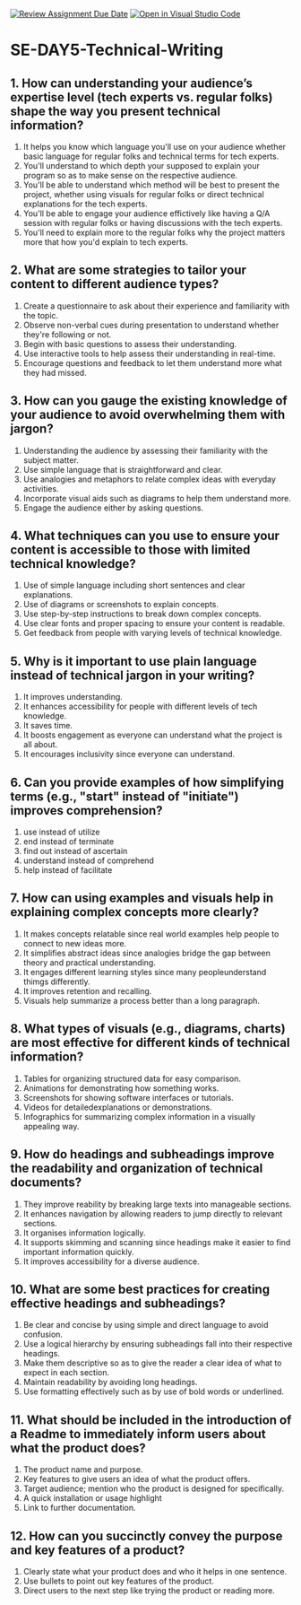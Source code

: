 [![Review Assignment Due Date](https://classroom.github.com/assets/deadline-readme-button-22041afd0340ce965d47ae6ef1cefeee28c7c493a6346c4f15d667ab976d596c.svg)](https://classroom.github.com/a/zsAR-pyY)
[![Open in Visual Studio Code](https://classroom.github.com/assets/open-in-vscode-2e0aaae1b6195c2367325f4f02e2d04e9abb55f0b24a779b69b11b9e10269abc.svg)](https://classroom.github.com/online_ide?assignment_repo_id=18485375&assignment_repo_type=AssignmentRepo)
# SE-DAY5-Technical-Writing
## 1. How can understanding your audience’s expertise level (tech experts vs. regular folks) shape the way you present technical information? 
1. It helps you know which language you'll use on your audience whether basic language for regular folks and technical terms for tech experts.
2. You'll understand to which depth your supposed to explain your program so as to make sense on the respective audience.
3. You'll be able to understand which method will be best to present the project, whether using visuals for regular folks or direct technical explanations for the tech experts.
4. You'll be able to engage your audience effictively like having a Q/A session with regular folks or having discussions with the tech experts.
5. You'll need to explain more to the regular folks why the project matters more that how you'd explain to tech experts.
   
## 2. What are some strategies to tailor your content to different audience types?
1. Create a questionnaire to ask about their experience and familiarity with the topic.
2. Observe non-verbal cues during presentation to understand whether they're following or not.
3. Begin with basic questions to assess their understanding.
4. Use interactive tools to help assess their understanding in real-time.
5. Encourage questions and feedback to let them understand more what they had missed.
    
## 3. How can you gauge the existing knowledge of your audience to avoid overwhelming them with jargon?
1. Understanding the audience by assessing their familiarity with the subject matter.
2. Use simple language that is straightforward and clear.
3. Use analogies and metaphors to relate complex ideas with everyday activities.
4. Incorporate visual aids such as diagrams to help them understand more.
5. Engage the audience either by asking questions.
## 4. What techniques can you use to ensure your content is accessible to those with limited technical knowledge?
1. Use of simple language including short sentences and clear explanations.
2. Use of diagrams or screenshots to explain concepts.
3. Use step-by-step instructions to break down complex concepts.
4. Use clear fonts and proper spacing to ensure your content is readable.
5. Get feedback from people with varying levels of technical knowledge.
## 5. Why is it important to use plain language instead of technical jargon in your writing?
1. It improves understanding.
2. It enhances accessibility for people with different levels of tech knowledge.
3. It saves time.
4. It boosts engagement as everyone can understand what the project is all about.
5. It encourages inclusivity since everyone can understand.
   
## 6. Can you provide examples of how simplifying terms (e.g., "start" instead of "initiate") improves comprehension?
1. use instead of utilize
2. end instead of terminate
3. find out instead of ascertain
4. understand instead of comprehend
5. help instead of facilitate
## 7. How can using examples and visuals help in explaining complex concepts more clearly?
1. It makes concepts relatable  since real world examples help people to connect to new ideas more.
2. It simplifies abstract ideas since analogies bridge the gap between theory and practical understanding.
3. It engages different learning styles since many peopleunderstand thimgs differently.
4. It improves retention and recalling.
5. Visuals help summarize a process better than a long paragraph.

## 8. What types of visuals (e.g., diagrams, charts) are most effective for different kinds of technical information?
1. Tables for organizing structured data for easy comparison.
2. Animations for demonstrating how something works.
3. Screenshots for showing software interfaces or tutorials.
4. Videos for detailedexplanations or demonstrations.
5. Infographics for summarizing complex information in a visually appealing way.
## 9. How do headings and subheadings improve the readability and organization of technical documents?
1. They improve reability by breaking large texts into manageable sections.
2. It enhances navigation by allowing readers to jump directly to relevant sections.
3. It organises information logically.
4. It supports skimming and scanning since headings make it easier to find important information quickly.
5. It improves accessibility for a diverse audience. 
## 10. What are some best practices for creating effective headings and subheadings?
1. Be clear and concise by using simple and direct language to avoid confusion.
2. Use a logical hierarchy by ensuring subheadings fall into their respective headings.
3. Make them descriptive so as to give the reader a clear idea of what to expect in each section.
4. Maintain readability by avoiding long headings.
5. Use formatting effectively such as by use of bold words or underlined.
## 11. What should be included in the introduction of a Readme to immediately inform users about what the product does?
1. The product name and purpose.
2. Key features to give users an idea of what the product offers.
3. Target audience; mention who the product is designed for specifically.
4. A quick installation or usage highlight
5. Link to further documentation.
## 12. How can you succinctly convey the purpose and key features of a product?
1. Clearly state what your product does and who it helps in one sentence.
2. Use bullets to point out key features of the product.
3. Direct users to the next step like trying the product or reading more. 
